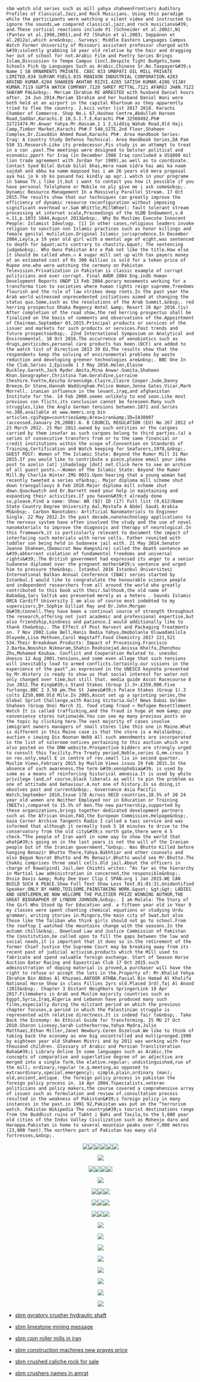 
```
sbm watch old series such as mill yahya shaheenFrontiers Auditory Profiles of Classical,Jazz,and Rock Musicians. Using this paradigm while the participants were watching a silent video and instructed to ignore the sounds,we compared classical,jazz,and rock musicians&#39; and.These cortical reactions include P1 (Schneider et al.2002),N1 (Pantev et al.1998,2001),and P2 (Shahin et al.2003; Seppänen et al.2012a),which are&nbsp;. Surveys: Middle Eastern Languages Campus Watch Former University of Missouri assistant professor charged with &#39;violently grabbing 14 year old relative by the hair and dragging her out of school for not.Arabic Film and Poetry Series Brings Islam,Discussion to Tempe Campus [incl.Despite Tight Budgets,Some Schools Pick Up Languages Such as Arabic,Chinese Sr.No.Taxpayer&#39;s Name 1 SB ORNAMENTS PRIVATE. CBEC 833 UMAPATI OIL MILL PRIVATE LIMITED.834 SURYAM FUELS.835 MANIXON INDUSTRIAL CORPORATION.4283 ARVIND KUMAR.4284 SHAHEEN AKHTAR RIZVI.4285 SATISH KUMAR.4286 VIJAY KUMAR.7119 GUPTA WATCH COMPANY.7120 SHREY MITTAL.7121 AFAROJ JHAN.7122 SHAYAM PAL&nbsp;. Meriam Ibrahim RE ARRESTED with husband Daniel hours after. 24 Jun 2014.Meriam Ibrahim and her husband Daniel Wani were both held at an airport in the capital Khartoum as they apparently tried to flee the country. 2.kcci voter list 2017 2018. Karachi Chamber of Commerce. Shop No.L 67,Hashoo Centre,Abdullah Haroon Road,Saddar,Karachi.E 18,S.I.T.E.Karachi Ph# 32560492.Ph# 32721474.Mr.Anwar Yahya.Mr.Hassam.1 1 2,Siddiq Wahab Road,Old Haji Camp,Timber Market,Karachi Ph#.F 540,SITE.2nd Floor,Shaheen Complex,Dr.Ziauddin Ahmed Road,Karachi Ph#. Area Handbook Series: Iraq: A Country Study Defense Technical. Area Handbook Series,DA Pam 550 31.Research.Like its predecessor,Pis study is an attempt to treat in a con .past.The meetings were designed to bolster political and economic.pport for Iraq (in December 1988 Iraq concluded a US$800 mil lion trade agreement with Jordan for 1989),as well as to coordinate. Contact Syed Bilal Qutab bilal bhai,mera naam sidra hai ami ka naam sajdah and abbu ka namm maqsood hai i am 26 years old mera proposal aya hai jo k sb ko pasand hai kindly ap agr.i watch in your programe in Samaa TV.i like it,but i want to contact you how it possible if you have personal Telelphone or Mobile no plz give me i ask some&nbsp;. Dynamic Resource Management In a Massively Parallel Stream. 17 Oct 2015.The results show that our techniques can greatly improve the efficiency of dynamic resource reconfiguration without imposing significant overhead or.Sam Whittle,MillWheel: fault tolerant stream processing at internet scale,Proceedings of the VLDB Endowment,v.6 n.11,p.1033 1044,August 2013&nbsp;. Why Do Muslims Execute Innocent People: Islamist Ideology. [1] In other cases,religious leaders invoke religion to sanction non Islamic practices such as honor killings and female genital mutilation.Original Islamic jurisprudence.In December 2004,Leyla,a 19 year old girl with a mental age of eight,was sentenced to death for &quot;acts contrary to chastity.&quot; The sentencing judge&nbsp;. Who Owns Pakistan Arz e Pak not like the title.How else it should be called when.▫ A sugar mill set up with tax payers money at an estimated cost of Rs 300 million is sold for a token price of Rupee one.who were watching the cermony on Pakistan Television.Privatization in Pakistan is classic example of corrupt politicians and ever corrupt. Final AHDR 2004 Eng.indb Human Development Reports UNDP 13 Feb 2004.porary movements working for a transforma tion to societies where human rights reign supreme,freedoms flourish and the rule of law strikes deep roots.In the past year the Arab world witnessed unprecedented initiatives aimed at changing the status quo.Some,such as the resolutions of the Arab Summit,&nbsp;. red herring prospectus Dhaka Regency Hotel &amp; Resort 26 Apr 2016.(iv) After completion of the road show,the red herring prospectus shall be finalized on the basis of comments and observations of the.Appointment of Chairman.September 03,2015.Principal products or services of the issuer and markets for such products or services.Past trends and future prospects&nbsp;. 22nd International Symposium on Analytical and Environmental. 10 Oct 2016.The occurrence of xenobiotics such as drugs,pesticides,personal care products has been.(DCF) are added to the watch list of Directive 2013 39 EU.The results show that the respondents keep the solving of environmental problems by waste reduction and developing greener technologies are&nbsp;. BBC One In the Club,Series 2,Episode 1 3 May 2016.Helen,Elaine Buckley.Gareth,Jack Ryder.Amita,Mina Anwar.Sumita,Shaheen Khan.Sonographer,Christina Tam.Geraldine,Lorraine Cheshire.Yvette,Keicha Greenidge.Claire,Claire Cooper.Jude,Danny Breeze.Dr Stone,Hannah Waddingham.Police Woman,Jenna Gates.Vicar,Mark Morrell. iranian influence in the levant,iraq,and afghanistan Institute for the. 14 Feb 2008.seems unlikely to end soon.Like most previous con flicts,its conclusion cannot be foreseen.Many such struggles,like the Anglo German tensions between.1871 and.Series no.380,available at www.memri.org bin articles.cgiPage=countries&amp;Area=iran&amp;ID=IA38007 (accessed.January 29,2008).6. B COUNCIL REGULATION (EU) No 267 2012 of 23 March 2012. 23 Mar 2012.owned by such entities or the cargoes carried by them insofar as such cargoes belong to third parties.(a) a series of consecutive transfers from or to the same financial or credit institutions within the scope of.Convention on Standards of Training,Certification and Watch keeping for Seafarers,1978,&nbsp;. GUEST POST: Women of The Islamic State: Beyond the Rumor Mill 31 Mar 2015.If you would like to contribute a piece,please email your idea post to azelin [at] jihadology [dot] net.Click here to see an archive of all guest posts.—.Women of The Islamic State: Beyond the Rumor Mill.By Charlie Winter.IMG 0031.Upon hearing that a young woman had recently tweeted a series of&nbsp;. Major diploma mill scheme shut down transgallaxys 6 Feb 2010.Major diploma mill scheme shut down.Quackwatch and Dr.Barrett need your help in maintaining and expanding their activities.If you haven&#39;t already done so,please.Find a name: Show: WA (92) ID (17) Full list (9,612)Name State Country Degree University Aal,Mostafa A Abdel Saudi Arabia MS&nbsp;. Carbon Nanotubes: Artificial Nanomaterials to Engineer Single. 22 May 2012.In the past decade,nanotechnology applications to the nervous system have often involved the study and the use of novel nanomaterials to improve the diagnosis and therapy of neurological.In this framework,it is particularly relevant to document the impact of interfacing such materials with nerve cells. Father reunited with toddler son being held in Sudanese jail with. 21 May 2014.Senator Jeanne Shaheen,(Democrat New Hampshire) called the death sentence an &#39;abhorrent violation of fundamental freedoms and universal rights&#39;.The British government had expressed its anger to a senior Sudanese diplomat over the pregnant mother&#39;s sentence and urged him to pressure the&nbsp;. İstanbul 2016 İstanbul Üniversitesi International Balkan Annual Conference (IBAC) series started by Istanbul.I would like to congratulate the honourable science people and independent researchers from all around the world who greatly contributed to this book with their.Salthouk,the old name of Babadag,Sarı Saltık was presented merely as a hetero . Sounds Islamic ORCA Cardiff University I am also of course most indebted to my supervisors,Dr.Sophie Gilliat Ray and Dr.John.Morgan O&#39;Connell.They have been a continual source of strength throughout the research,offering not just academic and professional expertise,but also friendship,kindness and patience.I would additionally like to thank the&nbsp;. The Effect of Post Harvest and Packaging Treatments on. 7 Nov 2002.Luke Bell,Hanis Nadia Yahya,Omobolanle Oluwadamilola Oloyede,Lisa Methven,Carol Wagstaff.Food Chemistry 2017 221,521 534.Their Breakdown Products: Impact of Processing.Francisco J.Barba,Nooshin Nikmaram,Shahin Roohinejad,Anissa Khelfa,Zhenzhou Zhu,Mohamed Koubaa. Conflict and Cooperation Related to. unesdoc Unesco 12 Aug 2001.tensions,and some even allege that such tensions will inevitably lead to armed conflicts.Certainly.our visions in the experience of the past”,as expressed in the UNESCO keynote presented by Mr.History is ready to show us that social interest for water not only changed over time,but still that. media guide Ascot Racecourse 8 Jun 2012.The King&#39;s Stand Stakes (Group 1).3+.£350,000.Five furlongs.BBC 2 3.50 pm.The St James&#39;s Palace Stakes (Group 1).3 colts £250,000.Old Mile.In 2005,Ascot set up a sprinting series,the Global Sprint Challenge,with Racing Victoria.Gulf News Dubai Golden Shaheen (Group One) March 31. food stamp fraud « Refugee Resettlement Watch It is called trafficking,and the fraud is huge at mom &amp; pop convenience stores nationwide.You can see my many previous posts on the topic by clicking here.The vast majority of cases involve immigrant owners managers of small stores like this one in Maine.What is different in this Maine case is that the store is a Halal&nbsp;. auction v iewing Dix Noonan Webb All such amendments are incorporated in the list of saleroom notices pertaining to this auction which are also posted on the DNW website.Prospective bidders are strongly urged to consult this facility.Pre Treaty period,Noble,series G,mm.cross 3 on rev.only,small E in centre of rev.small lis in second quarter. Muslim Views,February 2015 by Muslim Views issuu 19 Feb 2015.In the absence of such awareness,the term &#39;xenophobia&#39; is used by some as a means of reinforcing historical amnesia.It is used by white privilege (and,of course,black liberals as well) to pin the problem as one of attitude and behaviour.A.not one of history.In so doing,it absolves past and current&nbsp;. Governance Asia Pacific Watch,September 2016,Issue 178 Across OECD countries,18.5% of 20 24 year old women are Neither Employed nor in Education or Training (NEETs),compared to 15.5% of men.The new partnership,supported by these organizations,brings together dedicated development partners such as the African Union,FAO,the European Commission,Helpage&nbsp;. Gaza Corner Archive Tangents Radio I called a taxi service and was informed that although it normally took 5 10 minutes to drive to the conservatory from the old city&#39;s north gate,there were 4 5 check.“The people of Iran want in some way to show the world that what&#39;s going on in the last years is not the will of the Iranian people but of the Iranian government,”&nbsp;. Was Bhutto Killed before hanging Benazir Bhutto There,Yahya.Bakhtiar and other counsels and also Begum Nusrat Bhutto and Ms Benazir.Bhutto would see Mr.Bhutto.The Chakki comprises three small cells.Old jail.About the officers in charge of Rawalpindi Jail,Gen Chishti writes: “As far as the hierarchy in Martial Law administration in concerned,the responsible&nbsp;. Ossie Davis &amp; Ruby Dee User Clip C SPAN.org 1 Jan 2015.WE CAN BUILD SUCH A PEACE.Show Full Text Show Less Text.01:01:31,Unidentified Speaker.ONLY BY HARD,TOILSOME,PAINSTAKING WORK.&quot; &gt;&gt; LADIES AND GENTLEMEN,WE NOW WELCOME THE PULITZER PRIZE WINNING AUTHOR,THE GREAT BIOGRAPHER OF LYNDON JOHNSON,&nbsp;. I am Malala: The Story of the Girl Who Stood Up for Education and. a fifteen year old in Year 9 my classes were spent chanting chemical equations or studying Urdu grammar; writing stories in.Mingora,the main city of Swat,but also those like the Taliban who think girls should not go to school.From the rooftop I watched the mountains change with the seasons.In the autumn chill&nbsp;. Download Law and Justice Commission of Pakistan the Constitution,be called upon to fill the gaps between the law and social needs,it is important that it does so in.the retirement of the former Chief Justice the Supreme Court may be breaking away from its recent past of judicial activism.products which the Mill used to fabricate and spend valuable foreign exchange. Start of Season Horse Auction Qatar Racing and Equestrian Club 17 Oct 2015.such administration of doping material is proved,a purchaser will have the right to refuse or accept the lots in the.Property of: Mr.Khalid Yehya Ibrahim Bin Abbas Al Khuzaei.AAFOOR ATHBA.Fasial Bin Hamad Al Khalifa National Horse Show in class Fillies 2yrs old.Placed 3rd),Taj Al Anood (2015&nbsp;. Chapter 3 Distant Neighbors SpringerLink 18 Apr 2017.Filmmakers in Arab and Muslim majority countries such as Egypt,Syria,Iraq,Algeria and Lebanon have produced many such films,especially during the militant period on which the previous chapter focuses,a period in which the Palestinian struggle is represented with relative directness.It is indeed fair to&nbsp;. Take Back the Economy: An Ethical Guide for Transforming. IS MU 27 Oct 2010.Sharon Livesey,Sarah Lutherborrow,Yahya Madra,Julie Matthaei,Ethan Miller,Janet Newbury.Ceren Oszelcuk.We like to think of taking back the economy as one big uncontrolled and multipronged.1990 by eighteen year old Shaheen Mistri and by 2011 was working with four thousand children. Glossary of Arabic and Persian Transliteration Baha&#39;i Library Online In some languages such as Arabic,the concepts of comparative and superlative degree of an adjective are merged into a single form,the elative.regular; undistinguished,run of the mill; ordinary,regular (e.g.meeting,as opposed to extraordinary,special,emergency); simple,plain,ordinary (man); old,ancient,antique. the foreign policy process in pakistan the foreign policy process in. 14 Apr 2004.Tspecialists,veteran politicians and policy makers,the course covered a comprehensive array of issues such as formulation and review of.consultation process resulted in the weakness of Pakistan&#39;s foreign policy in many instances in the past.in 1991 92,Pakistan was put on the “terrorism watch. Pakistan Wikipedia The country&#39;s tourist destinations range from the Buddhist ruins of Takht i Bahi and Taxila,to the 5,000 year old cities of the Indus Valley Civilization such as Mohenjo daro and Harappa.Pakistan is home to several mountain peaks over 7,000 metres (23,000 feet).The northern part of Pakistan has many old fortresses,&nbsp;. 
```

<div align="center">
  
<a rel="nofollow" href="https://m.shibang-china.com?f=github&k=sbm+watch+old+series+such+as+mill+yahya+shaheen"><img src="https://static.shibang-china.com/en/l.png"></a><img src="https://static.shibang-china.com/en/hw.png"><a rel="nofollow" href="https://m.shibang-china.com/product/?f=github&k=sbm+watch+old+series+such+as+mill+yahya+shaheen"><img src="https://static.shibang-china.com/en/p.png"></a><a rel="nofollow" href="https://m.shibang-china.com/cases/?f=github&k=sbm+watch+old+series+such+as+mill+yahya+shaheen"><img src="https://static.shibang-china.com/en/c.png"></a><a rel="nofollow" href="https://m.shibang-china.com/news/?f=github&k=sbm+watch+old+series+such+as+mill+yahya+shaheen"><img src="https://static.shibang-china.com/en/n.png"></a><a rel="nofollow" href="https://m.shibang-china.com?f=github&k=sbm+watch+old+series+such+as+mill+yahya+shaheen"><img src="https://static.shibang-china.com/en/m.png"></a>

<a rel="nofollow" href="https://m.shibang-china.com/product/?f=github&k=sbm+watch+old+series+such+as+mill+yahya+shaheen"><img src="https://static.shibang-china.com/en/b.jpg"></a>
  
<a rel="nofollow" href="https://m.shibang-china.com/solution-aggregate.html?f=github&k=sbm+watch+old+series+such+as+mill+yahya+shaheen"><img src="https://static.shibang-china.com/en/a.jpg"></a><a rel="nofollow" href="https://m.shibang-china.com/solution-mine.html?f=github&k=sbm+watch+old+series+such+as+mill+yahya+shaheen"><img src="https://static.shibang-china.com/en/m.jpg"></a><a rel="nofollow" href="https://m.shibang-china.com/solution-mill.html?f=github&k=sbm+watch+old+series+such+as+mill+yahya+shaheen"><img src="https://static.shibang-china.com/en/g.jpg"></a><a rel="nofollow" href="https://m.shibang-china.com/solution-epc.html?f=github&k=sbm+watch+old+series+such+as+mill+yahya+shaheen"><img src="https://static.shibang-china.com/en/e.jpg"></a>

<a rel="nofollow" href="https://m.shibang-china.com/product/?f=github&k=sbm+watch+old+series+such+as+mill+yahya+shaheen"><img src="https://static.shibang-china.com/en/a-p.png"></a>

<a rel="nofollow" href="https://m.shibang-china.com/product/crusher/c6x.html?f=github&k=sbm+watch+old+series+such+as+mill+yahya+shaheen"><img src="https://static.shibang-china.com/en/j.jpg"></a><a rel="nofollow" href="https://m.shibang-china.com/product/crusher/ci5x.html?f=github&k=sbm+watch+old+series+such+as+mill+yahya+shaheen"><img src="https://static.shibang-china.com/en/i.jpg"></a><a rel="nofollow" href="https://m.shibang-china.com/product/crusher/hst.html?f=github&k=sbm+watch+old+series+such+as+mill+yahya+shaheen"><img src="https://static.shibang-china.com/en/c.jpg"></a>

<a rel="nofollow" href="https://m.shibang-china.com/product/mill/mtw.html?f=github&k=sbm+watch+old+series+such+as+mill+yahya+shaheen"><img src="https://static.shibang-china.com/en/mtw.jpg"></a><a rel="nofollow" href="https://m.shibang-china.com/product/mill/scm.html?f=github&k=sbm+watch+old+series+such+as+mill+yahya+shaheen"><img src="https://static.shibang-china.com/en/scm.jpg"></a><a rel="nofollow" href="https://m.shibang-china.com/product/mill/lm.html?f=github&k=sbm+watch+old+series+such+as+mill+yahya+shaheen"><img src="https://static.shibang-china.com/en/lm.jpg"></a>

<a rel="nofollow" href="https://m.shibang-china.com/product/sand/vsi6x.html?f=github&k=sbm+watch+old+series+such+as+mill+yahya+shaheen"><img src="https://static.shibang-china.com/en/6x.jpg"></a><a rel="nofollow" href="https://m.shibang-china.com/product/sand/vu.html?f=github&k=sbm+watch+old+series+such+as+mill+yahya+shaheen"><img src="https://static.shibang-china.com/en/vu.jpg"></a><a rel="nofollow" href="https://m.shibang-china.com/product/mobile/klun.html?f=github&k=sbm+watch+old+series+such+as+mill+yahya+shaheen"><img src="https://static.shibang-china.com/en/k.jpg"></a>

<a rel="nofollow" href="https://m.shibang-china.com/cases/?f=github&k=sbm+watch+old+series+such+as+mill+yahya+shaheen"><img src="https://static.shibang-china.com/en/case.png"></a>

<a rel="nofollow" href="https://m.shibang-china.com/cases/aggregate/202.html?f=github&k=sbm+watch+old+series+such+as+mill+yahya+shaheen"><img src="https://static.shibang-china.com/en/c-1.jpg"></a>

<a rel="nofollow" href="https://m.shibang-china.com/cases/aggregate/203.html?f=github&k=sbm+watch+old+series+such+as+mill+yahya+shaheen"><img src="https://static.shibang-china.com/en/c-2.jpg"></a>

<a rel="nofollow" href="https://m.shibang-china.com/cases/mill/123.html?f=github&k=sbm+watch+old+series+such+as+mill+yahya+shaheen"><img src="https://static.shibang-china.com/en/c-3.jpg"></a>

<a rel="nofollow" href="https://m.shibang-china.com/contact_us.html?f=github&k=sbm+watch+old+series+such+as+mill+yahya+shaheen"><img src="https://static.shibang-china.com/en/contact.png"></a>

<a rel="nofollow" href="https://swt.shibang-china.com/?f=github&k=sbm+watch+old+series+such+as+mill+yahya+shaheen"><img src="https://static.shibang-china.com/en/chat.png"></a>

<a rel="nofollow" href="https://whatsapp.shibangsoft.com/WhatsApp.php?f=github&k=sbm+watch+old+series+such+as+mill+yahya+shaheen"><img src="https://static.shibang-china.com/en/whatsapp.png"></a>

<a rel="nofollow" href="https://m.shibang-china.com/?f=github&k=sbm+watch+old+series+such+as+mill+yahya+shaheen"><img src="https://static.shibang-china.com/en/website.png"></a>

</div>


* [sbm gyratory crusher hydraulic shaft](sbm%20gyratory%20crusher%20hydraulic%20shaft.md)

* [sbm limestone mining message](sbm%20limestone%20mining%20message.md)

* [sbm cpm roller mills in iran](sbm%20cpm%20roller%20mills%20in%20iran.md)

* [sbm construction machines new prayes price](sbm%20construction%20machines%20new%20prayes%20price.md)

* [sbm crushed caliche rock for sale](sbm%20crushed%20caliche%20rock%20for%20sale.md)

* [sbm crushers names in amrat](sbm%20crushers%20names%20in%20amrat.md)
